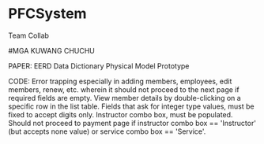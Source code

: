 # PFCSystem
Team Collab

#MGA KUWANG CHUCHU

PAPER:
EERD 
Data Dictionary
Physical Model
Prototype



CODE:
Error trapping especially in adding members, employees, edit members, renew, etc. wherein it should not proceed to the next page if required fields are empty. 
View member details by double-clicking on a specific row in the list table.
Fields that ask for integer type values, must be fixed to accept digits only.
Instructor combo box, must be populated.
Should not proceed to payment page if instructor combo box == 'Instructor' (but accepts none value) or service combo box == 'Service'.




